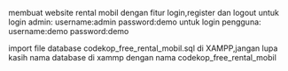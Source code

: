 membuat website rental mobil dengan fitur login,register dan logout 
untuk login admin: username:admin password:demo 
untuk login pengguna: username:demo password:demo

import file database codekop_free_rental_mobil.sql di XAMPP,jangan lupa kasih nama database di xammp dengan nama codekop_free_rental_mobil

